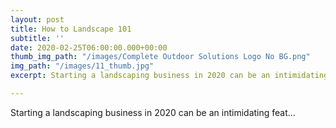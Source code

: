 ```yaml
---
layout: post
title: How to Landscape 101
subtitle: ''
date: 2020-02-25T06:00:00.000+00:00
thumb_img_path: "/images/Complete Outdoor Solutions Logo No BG.png"
img_path: "/images/11_thumb.jpg"
excerpt: Starting a landscaping business in 2020 can be an intimidating feat...

---
```

Starting a landscaping business in 2020 can be an intimidating feat...